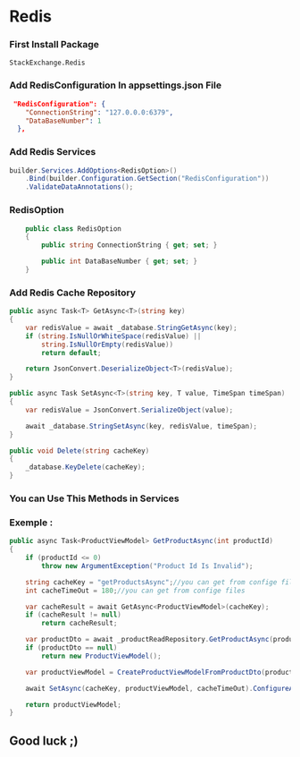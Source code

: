 # Redis

### First Install Package
```
StackExchange.Redis
```
### Add RedisConfiguration In appsettings.json File 
```json
 "RedisConfiguration": {
    "ConnectionString": "127.0.0.0:6379",
    "DataBaseNumber": 1
  },
```

### Add Redis Services 

```csharp
builder.Services.AddOptions<RedisOption>()
    .Bind(builder.Configuration.GetSection("RedisConfiguration"))
    .ValidateDataAnnotations();
```
### RedisOption
```csharp
    public class RedisOption
    {
        public string ConnectionString { get; set; }

        public int DataBaseNumber { get; set; }
    }
```
### Add Redis Cache Repository

```csharp
public async Task<T> GetAsync<T>(string key)
{
    var redisValue = await _database.StringGetAsync(key);
    if (string.IsNullOrWhiteSpace(redisValue) ||
        string.IsNullOrEmpty(redisValue))
        return default;

    return JsonConvert.DeserializeObject<T>(redisValue);
}

public async Task SetAsync<T>(string key, T value, TimeSpan timeSpan)
{
    var redisValue = JsonConvert.SerializeObject(value);

    await _database.StringSetAsync(key, redisValue, timeSpan);
}

public void Delete(string cacheKey)
{
    _database.KeyDelete(cacheKey);
}
```
### You can Use This Methods in Services 
### Exemple :
```csharp
public async Task<ProductViewModel> GetProductAsync(int productId)
{
    if (productId <= 0)
        throw new ArgumentException("Product Id Is Invalid");

    string cacheKey = "getProductsAsync";//you can get from confige files
    int cacheTimeOut = 180;//you can get from confige files

    var cacheResult = await GetAsync<ProductViewModel>(cacheKey);
    if (cacheResult != null)
        return cacheResult;

    var productDto = await _productReadRepository.GetProductAsync(productId).ConfigureAwait(false);
    if (productDto == null)
        return new ProductViewModel();

    var productViewModel = CreateProductViewModelFromProductDto(productDto);

    await SetAsync(cacheKey, productViewModel, cacheTimeOut).ConfigureAwait(false);

    return productViewModel;
}

```
## Good luck ;)
